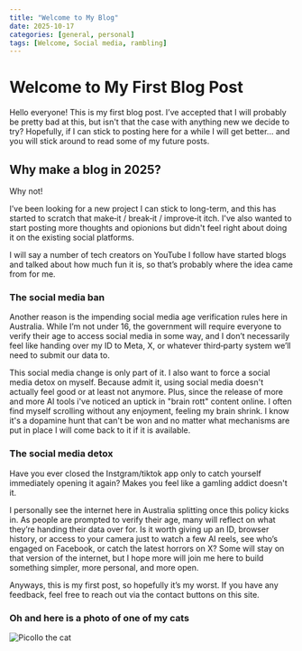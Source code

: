 ```yaml
---
title: "Welcome to My Blog"
date: 2025-10-17
categories: [general, personal]
tags: [Welcome, Social media, rambling]
---
```


# Welcome to My First Blog Post

Hello everyone! This is my first blog post. I’ve accepted that I will probably be pretty bad at this, but isn't that the case with anything new we decide to try? Hopefully, if I can stick to posting here for a while I will get better... and you will stick around to read some of my future posts.

## Why make a blog in 2025?

Why not!

I’ve been looking for a new project I can stick to long-term, and this has started to scratch that make‑it / break‑it / improve‑it itch. I've also wanted to start posting more thoughts and opionions but didn't feel right about doing it on the existing social platforms. 

 I will say a number of tech creators on YouTube I follow have started blogs and talked about how much fun it is, so that’s probably where the idea came from for me. 

### The social media ban

Another reason is the impending social media age verification rules here in Australia. While I’m not under 16, the government will require everyone to verify their age to access social media in some way, and I don’t necessarily feel like handing over my ID to Meta, X, or whatever third‑party system we’ll need to submit our data to.

This social media change is only part of it. I also want to force a social media detox on myself. Because admit it, using social media doesn't actually feel good or at least not anymore. Plus, since the release of more and more AI tools i've noticed an uptick in "brain rott" content online. I often find myself scrolling without any enjoyment, feeling my brain shrink. I know it's a dopamine hunt that can't be won and no matter what mechanisms are put in place I will come back to it if it is available. 

### The social media detox

Have you ever closed the Instgram/tiktok app only to catch yourself immediately opening it again? Makes you feel like a gamling addict doesn't it. 

I personally see the internet here in Australia splitting once this policy kicks in. As people are prompted to verify their age, many will reflect on what they’re handing their data over for. Is it worth giving up an ID, browser history, or access to your camera just to watch a few AI reels, see who’s engaged on Facebook, or catch the latest horrors on X? Some will stay on that version of the internet, but I hope more will join me here to build something simpler, more personal, and more open.

Anyways, this is my first post, so hopefully it’s my worst. If you have any feedback, feel free to reach out via the contact buttons on this site.

### Oh and here is a photo of one of my cats

![Picollo the cat](/bensblog/bosterlund5.github.io/assets/img/hello/picollo.jpg)